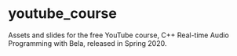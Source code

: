 # youtube_course
Assets and slides for the free YouTube course, C++ Real-time Audio Programming with Bela, released in Spring 2020.
